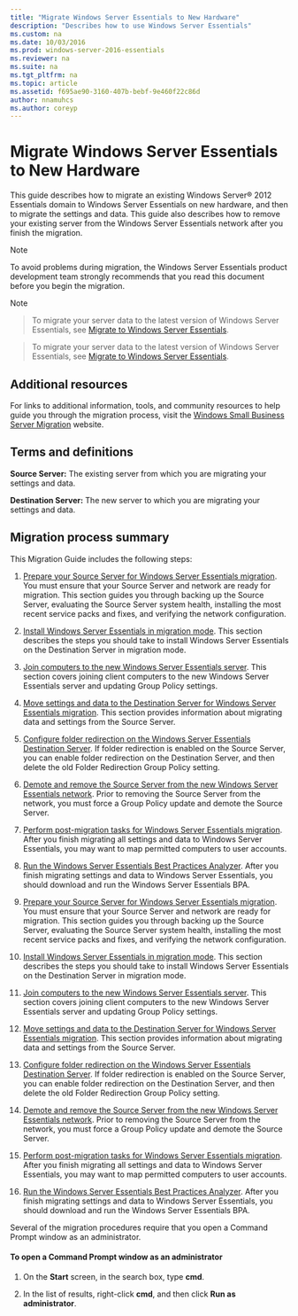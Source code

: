 ```yaml
---
title: "Migrate Windows Server Essentials to New Hardware"
description: "Describes how to use Windows Server Essentials"
ms.custom: na
ms.date: 10/03/2016
ms.prod: windows-server-2016-essentials
ms.reviewer: na
ms.suite: na
ms.tgt_pltfrm: na
ms.topic: article
ms.assetid: f695ae90-3160-407b-bebf-9e460f22c86d
author: nnamuhcs
ms.author: coreyp
---
```




# Migrate Windows Server Essentials to New Hardware
This guide describes how to migrate an existing  Windows Server® 2012 Essentials domain to  Windows Server Essentials on new hardware, and then to migrate the settings and data. This guide also describes how to remove your existing server from the  Windows Server Essentials network after you finish the migration.  
  
> [!NOTE]
>  To avoid problems during migration, the  Windows Server Essentials product development team strongly recommends that you read this document before you begin the migration.  
  
> [!NOTE]

>  To migrate your server data to the latest version of Windows Server Essentials, see [Migrate to Windows Server Essentials](Migrate-from-Previous-Versions-to-Windows-Server-Essentials-or-Windows-Server-Essentials-Experience.md).  

>  To migrate your server data to the latest version of Windows Server Essentials, see [Migrate to Windows Server Essentials](../migrate/Migrate-from-Previous-Versions-to-Windows-Server-Essentials-or-Windows-Server-Essentials-Experience.md).  

  
## Additional resources  
 For links to additional information, tools, and community resources to help guide you through the migration process, visit the [Windows Small Business Server Migration](http://go.microsoft.com/fwlink/?LinkId=217520) website.  
  
## Terms and definitions  
 **Source Server:** The existing server from which you are migrating your settings and data.  
  
 **Destination Server:** The new server to which you are migrating your settings and data.  
  
## Migration process summary  
 This Migration Guide includes the following steps:  
  

1.  [Prepare your Source Server for Windows Server Essentials migration](Prepare-your-Source-Server-for-Windows-Server-Essentials-migration6.md).  You must ensure that your Source Server and network are ready for migration. This section guides you through backing up the Source Server, evaluating the Source Server system health, installing the most recent service packs and fixes, and verifying the network configuration.  
  
2.  [Install Windows Server Essentials in migration mode](Install-Windows-Server-Essentials-in-migration-mode3.md).  This section describes the steps you should take to install  Windows Server Essentials on the Destination Server in migration mode.  
  
3.  [Join computers to the new Windows Server Essentials server](Join-computers-to-the-new-Windows-Server-Essentials-server3.md).  This section covers joining client computers to the new  Windows Server Essentials server and updating Group Policy settings.  
  
4.  [Move settings and data to the Destination Server for Windows Server Essentials migration](Move-settings-and-data-to-the-Destination-Server-for-Windows-Server-Essentials-migration.md).  This section provides information about migrating data and settings from the Source Server.  
  
5.  [Configure folder redirection on the Windows Server Essentials Destination Server](Configure-folder-redirection-on-the-Windows-Server-Essentials-Destination-Server.md).  If folder redirection is enabled on the Source Server, you can enable folder redirection on the Destination Server, and then delete the old Folder Redirection Group Policy setting.  
  
6.  [Demote and remove the Source Server from the new Windows Server Essentials network](Demote-and-remove-the-Source-Server-from-the-new-Windows-Server-Essentials-network3.md).  Prior to removing the Source Server from the network, you must force a Group Policy update and demote the Source Server.  
  
7.  [Perform post-migration tasks for Windows Server Essentials migration](Perform-post-migration-tasks-for-Windows-Server-Essentials-migration3.md).  After you finish migrating all settings and data to  Windows Server Essentials, you may want to map permitted computers to user accounts.  
  
8.  [Run the Windows Server Essentials Best Practices Analyzer](Run-the-Windows-Server-Essentials-Best-Practices-Analyzer6.md).  After you finish migrating settings and data to  Windows Server Essentials, you should download and run the  Windows Server Essentials BPA.  

1.  [Prepare your Source Server for Windows Server Essentials migration](../migrate/Prepare-your-Source-Server-for-Windows-Server-Essentials-migration6.md).  You must ensure that your Source Server and network are ready for migration. This section guides you through backing up the Source Server, evaluating the Source Server system health, installing the most recent service packs and fixes, and verifying the network configuration.  
  
2.  [Install Windows Server Essentials in migration mode](../migrate/Install-Windows-Server-Essentials-in-migration-mode3.md).  This section describes the steps you should take to install  Windows Server Essentials on the Destination Server in migration mode.  
  
3.  [Join computers to the new Windows Server Essentials server](../migrate/Join-computers-to-the-new-Windows-Server-Essentials-server3.md).  This section covers joining client computers to the new  Windows Server Essentials server and updating Group Policy settings.  
  
4.  [Move settings and data to the Destination Server for Windows Server Essentials migration](../migrate/Move-settings-and-data-to-the-Destination-Server-for-Windows-Server-Essentials-migration.md).  This section provides information about migrating data and settings from the Source Server.  
  
5.  [Configure folder redirection on the Windows Server Essentials Destination Server](../migrate/Configure-folder-redirection-on-the-Windows-Server-Essentials-Destination-Server.md).  If folder redirection is enabled on the Source Server, you can enable folder redirection on the Destination Server, and then delete the old Folder Redirection Group Policy setting.  
  
6.  [Demote and remove the Source Server from the new Windows Server Essentials network](../migrate/Demote-and-remove-the-Source-Server-from-the-new-Windows-Server-Essentials-network3.md).  Prior to removing the Source Server from the network, you must force a Group Policy update and demote the Source Server.  
  
7.  [Perform post-migration tasks for Windows Server Essentials migration](../migrate/Perform-post-migration-tasks-for-Windows-Server-Essentials-migration3.md).  After you finish migrating all settings and data to  Windows Server Essentials, you may want to map permitted computers to user accounts.  
  
8.  [Run the Windows Server Essentials Best Practices Analyzer](../migrate/Run-the-Windows-Server-Essentials-Best-Practices-Analyzer6.md).  After you finish migrating settings and data to  Windows Server Essentials, you should download and run the  Windows Server Essentials BPA.  

  
 Several of the migration procedures require that you open a Command Prompt window as an administrator.  
  
#### To open a Command Prompt window as an administrator  
  
1.  On the **Start** screen, in the search box, type **cmd**.  
  
2.  In the list of results, right-click **cmd**, and then click **Run as administrator**.
